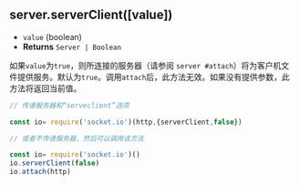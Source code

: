 ## server.serverClient([value])

- `value` (boolean)
- **Returns** `Server | Boolean`

如果`value`为`true`，则所连接的服务器（请参阅 `server #attach`）将为客户机文件提供服务。默认为`true`。调用`attach`后，此方法无效。如果没有提供参数，此方法将返回当前值。

```js
// 传递服务器和“serveclient”选项

const io= require('socket.io')(http,{serverClient,false})

// 或者不传递服务器，然后可以调用该方法

const io= require('socket.io')()
io.serverClient(false)
io.attach(http)

```